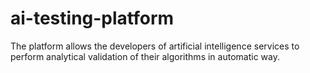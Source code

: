 # ai-testing-platform
The platform allows the developers of artificial intelligence services to perform analytical validation of their algorithms in automatic way.
